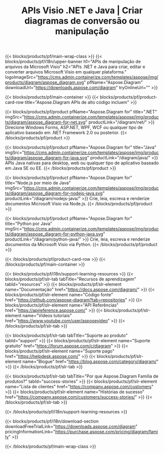 ﻿---
title: APIs Visio .NET e Java | Criar diagramas de conversão ou manipulação 
weight: 10
url: /pt/family
description: Diagram biblioteca para criar impressão de edição aberta e converter Visio arquivos em .NET Java e Mono aplicativos sem o Microsoft Visio instalado
---
{{< blocks/products/pf/main-wrap-class >}}
{{< blocks/products/pf/i18n/upper-banner h1="APIs de manipulação de arquivos da Microsoft Visio" h2="APIs .NET e Java para criar, editar e converter arquivos Microsoft Visio em qualquer plataforma." logoImageSrc="https://cms.admin.containerize.com/templates/aspose/img/products/diagram/aspose_diagram.svg" pfName="Aspose.Diagram" downloadUrl="https://downloads.aspose.com/diagram" tryOnlineUrl="" >}}

{{< blocks/products/pf/main-container >}}
{{< blocks/products/pf/product-card-row title="Aspose.Diagram APIs de alto código incluem" >}}

{{< blocks/products/pf/product pfName="Aspose.Diagram for" title=".NET" imgSrc="https://cms.admin.containerize.com/templates/aspose/img/products/diagram/aspose_diagram-for-net.svg" productLink="/diagram/net/" >}}
Direcione Windows Forms, ASP.NET, WPF, WCF ou qualquer tipo de aplicativo baseado em .NET Framework 2.0 ou posterior.
{{< /blocks/products/pf/product >}}

{{< blocks/products/pf/product pfName="Aspose.Diagram for" title="Java" imgSrc="https://cms.admin.containerize.com/templates/aspose/img/products/diagram/aspose_diagram-for-java.svg" productLink="/diagram/java/" >}}
APIs Java nativas para desktop, web ou qualquer tipo de aplicativo baseado em Java SE ou EE.
{{< /blocks/products/pf/product >}}

{{< blocks/products/pf/product pfName="Aspose.Diagram for" title="Node.js por meio de Java" imgSrc="https://cms.admin.containerize.com/templates/aspose/img/products/diagram/aspose_diagram-for-nodejs-java.svg" productLink="/diagram/nodejs-java/" >}}
Crie, leia, escreva e renderize documentos Microsoft Visio via Node.js.
{{< /blocks/products/pf/product >}}

{{< blocks/products/pf/product pfName="Aspose.Diagram for" title="Python por Java" imgSrc="https://cms.admin.containerize.com/templates/aspose/img/products/diagram/aspose_diagram-for-python-java.svg" productLink="/diagram/python-java/" >}}
Crie, leia, escreva e renderize documentos da Microsoft Visio via Python.
{{< /blocks/products/pf/product >}}

{{< /blocks/products/pf/product-card-row >}}
{{< /blocks/products/pf/main-container >}}

{{< blocks/products/pf/i18n/support-learning-resources >}}
{{< blocks/products/pf/slr-tab tabTitle="Recursos de aprendizagem" tabId="resources" >}}
{{< blocks/products/pf/slr-element name="Documentação" href="https://docs.aspose.com/diagram/" >}}
{{< blocks/products/pf/slr-element name="Código fonte" href="https://github.com/aspose-diagram?tab=repositories" >}}
{{< blocks/products/pf/slr-element name="API Referências" href="https://apireference.aspose.com/" >}}
{{< blocks/products/pf/slr-element name="Vídeos tutoriais" href="https://www.youtube.com/user/asposevideo" >}}
{{< /blocks/products/pf/slr-tab >}}

{{< blocks/products/pf/slr-tab tabTitle="Suporte ao produto" tabId="support" >}}
{{< blocks/products/pf/slr-element name="Suporte gratuito" href="https://forum.aspose.com/c/diagram" >}}
{{< blocks/products/pf/slr-element name="Suporte pago" href="https://helpdesk.aspose.com/" >}}
{{< blocks/products/pf/slr-element name="Blogue" href="https://blog.aspose.com/category/diagram/" >}}
{{< /blocks/products/pf/slr-tab >}}

{{< blocks/products/pf/slr-tab tabTitle="Por que Aspose.Diagram Família de produtos?" tabId="success-stories" >}}
{{< blocks/products/pf/slr-element name="Lista de clientes" href="https://company.aspose.com/customers" >}}
{{< blocks/products/pf/slr-element name="Histórias de sucesso" href="https://company.aspose.com/customers/success-stories/" >}}
{{< /blocks/products/pf/slr-tab >}}

{{< /blocks/products/pf/i18n/support-learning-resources >}}

{{< blocks/products/pf/i18n/download-section downloadFreeTrialLink="https://downloads.aspose.com/diagram" pricingInformationLink="https://purchase.aspose.com/pricing/diagram/family" >}}

{{< /blocks/products/pf/main-wrap-class >}}